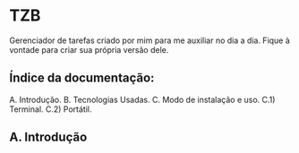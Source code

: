 # TZB
Gerenciador de tarefas criado por mim para me auxiliar no dia a dia. Fique à vontade para criar sua própria versão dele.

## Índice da documentação:
A. Introdução.
B. Tecnologias Usadas.
C. Modo de instalação e uso.
	C.1) Terminal.
	C.2) Portátil.

## A. Introdução
